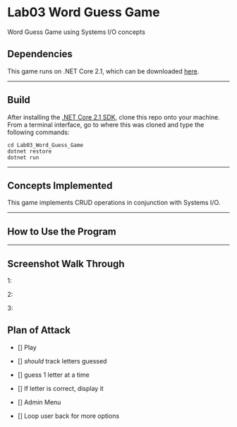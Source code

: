 # Lab03 Word Guess Game
Word Guess Game using Systems I/O concepts

## Dependencies
This game runs on .NET Core 2.1, which can be downloaded [here](https://www.microsoft.com/net/download/macos).

---
## Build
After installing the [.NET Core 2.1 SDK](https://www.microsoft.com/net/download/macos), clone this repo onto your machine. From a terminal interface, go to where this was cloned and type the following commands:

```
cd Lab03_Word_Guess_Game
dotnet restore
dotnet run
```
---
## Concepts Implemented
This game implements CRUD operations in conjunction with Systems I/O.


---
## How to Use the Program

---

## Screenshot Walk Through
1:
![]()

2:
![]()

3:
![]()

## Plan of Attack
- [] Play

- [] _should_ track letters guessed
- [] guess 1 letter at a time
- [] If letter is correct, display it

- [] Admin Menu
- [] Loop user back for more options